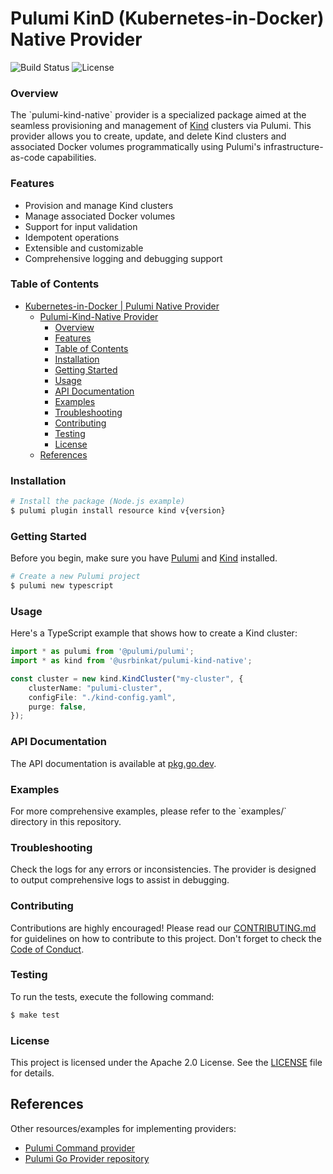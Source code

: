 # Pulumi KinD (Kubernetes-in-Docker) Native Provider

![Build Status](https://img.shields.io/github/workflow/status/usrbinkat/pulumi-kind-native/CI)
![License](https://img.shields.io/github/license/usrbinkat/pulumi-kind-native)

### Overview

The \`pulumi-kind-native\` provider is a specialized package aimed at the seamless provisioning and management of [Kind](https://kind.sigs.k8s.io/) clusters via Pulumi. This provider allows you to create, update, and delete Kind clusters and associated Docker volumes programmatically using Pulumi's infrastructure-as-code capabilities. 

### Features

- Provision and manage Kind clusters
- Manage associated Docker volumes
- Support for input validation
- Idempotent operations
- Extensible and customizable
- Comprehensive logging and debugging support

### Table of Contents

- [Kubernetes-in-Docker | Pulumi Native Provider](#kubernetes-in-docker--pulumi-native-provider)
  - [Pulumi-Kind-Native Provider](#pulumi-kind-native-provider)
    - [Overview](#overview)
    - [Features](#features)
    - [Table of Contents](#table-of-contents)
    - [Installation](#installation)
    - [Getting Started](#getting-started)
    - [Usage](#usage)
    - [API Documentation](#api-documentation)
    - [Examples](#examples)
    - [Troubleshooting](#troubleshooting)
    - [Contributing](#contributing)
    - [Testing](#testing)
    - [License](#license)
  - [References](#references)

### Installation

```bash
# Install the package (Node.js example)
$ pulumi plugin install resource kind v{version}
```

### Getting Started

Before you begin, make sure you have [Pulumi](https://www.pulumi.com/docs/get-started/install/) and [Kind](https://kind.sigs.k8s.io/docs/user/quick-start/) installed.

```bash
# Create a new Pulumi project
$ pulumi new typescript
```

### Usage

Here's a TypeScript example that shows how to create a Kind cluster:

```typescript
import * as pulumi from '@pulumi/pulumi';
import * as kind from '@usrbinkat/pulumi-kind-native';

const cluster = new kind.KindCluster("my-cluster", {
    clusterName: "pulumi-cluster",
    configFile: "./kind-config.yaml",
    purge: false,
});
```

### API Documentation

The API documentation is available at [pkg.go.dev](https://pkg.go.dev/github.com/usrbinkat/pulumi-kind-native).

### Examples

For more comprehensive examples, please refer to the \`examples/\` directory in this repository.

### Troubleshooting

Check the logs for any errors or inconsistencies. The provider is designed to output comprehensive logs to assist in debugging.

### Contributing

Contributions are highly encouraged! Please read our [CONTRIBUTING.md](CONTRIBUTING.md) for guidelines on how to contribute to this project. Don't forget to check the [Code of Conduct](CODE_OF_CONDUCT.md).

### Testing

To run the tests, execute the following command:

```bash
$ make test
```

### License

This project is licensed under the Apache 2.0 License. See the [LICENSE](LICENSE) file for details.

## References

Other resources/examples for implementing providers:
* [Pulumi Command provider](https://github.com/pulumi/pulumi-command/blob/master/provider/pkg/provider/provider.go)
* [Pulumi Go Provider repository](https://github.com/pulumi/pulumi-go-provider)
